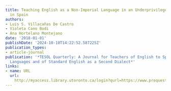 ```yaml
---
title: Teaching English as a Non-Imperial Language in an Underprivileged Public School
  in Spain
authors:
- Luis S. Villacañas De Castro
- Violeta Cano Bodi
- Ana Hortelano Montejano
date: '2018-01-01'
publishDate: '2024-10-10T14:22:52.587225Z'
publication_types:
- article-journal
publication: '*TESOL Quarterly: A Journal for Teachers of English to Speakers of Other
  Languages and of Standard English as a Second Dialect*'
links:
- name: URL
  url: 
    http://myaccess.library.utoronto.ca/login?qurl=https://www.proquest.com/docview/2461134574?accountid=14771&bdid=38382&_bd=webqOZS4%2FfcpURCKqgWTMlBG9DU%3D
---
```

